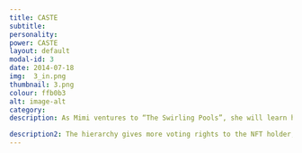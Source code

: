 ```yaml
---
title: CASTE
subtitle: 
personality: 
power: CASTE
layout: default
modal-id: 3
date: 2014-07-18
img:  3_in.png
thumbnail: 3.png
colour: ffb0b3
alt: image-alt
category: 
description: As Mimi ventures to “The Swirling Pools”, she will learn her CASTE. This is her position of seniority in her CLAN. The village elders will carry the most respect and have the most influence (or voting rights) in their CLAN. However, a mutiny from tribal warriors, an embargo from diplomats or a curse from witches will easily overturn this control.

description2: The hierarchy gives more voting rights to the NFT holder, granting them more influence within the Mystic Mimi Collection. The final stage of Mimi’s journey to “The Swirling Pools” will reveal the true value of each NFT, rewarding holders greatly. 
---
```

